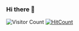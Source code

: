 ### Hi there 👋
![Visitor Count](https://profile-counter.glitch.me/stephv729/count.svg)
[![HitCount](https://hits.dwyl.com/stephv729/stephv729.svg?style=flat)](http://hits.dwyl.com/stephv729/stephv729)
